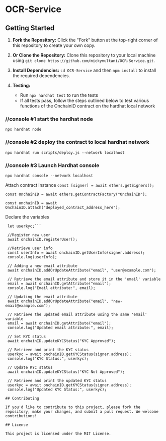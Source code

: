 # OCR-Service

## Getting Started

1. **Fork the Repository:** Click the "Fork" button at the top-right corner of this repository to create your own copy.

2. **Or Clone the Repository:** Clone this repository to your local machine using `git clone https://github.com/mickymultani/OCR-Service.git`.

3. **Install Dependencies:** `cd OCR-Service` and then `npm install` to install the required dependencies.

4. **Testing:**
   - Run `npx hardhat test` to run the tests
   - If all tests pass, follow the steps outlined below to test various functions of the OnchainID contract on the hardhat local network


### //console #1 start the hardhat node
 ```npx hardhat node```

### //console #2 deploy the contract to local hardhat network
 ```npx hardhat run scripts/deploy.js --network localhost```

### //console #3 Launch Hardhat console 
 ```npx hardhat console --network localhost```


Attach contract instance
   ```const [signer] = await ethers.getSigners();```

   ```const OnchainID = await ethers.getContractFactory("OnchainID");```

   ```const onchainID = await OnchainID.attach("deployed_contract_address_here");```

   
   Declare the variables
   ```let email;
    let userkyc;```

    //Register new user
    await onchainID.registerUser();

    //Retrieve user info
    const userInfo = await onchainID.getUserInfo(signer.address);
    console.log(userInfo);

    // Adding a new email attribute
    await onchainID.addOrUpdateAttribute("email", "user@example.com");

    // Retrieve the email attribute and store it in the 'email' variable
    email = await onchainID.getAttribute("email");
    console.log("Email attribute:", email);

    // Updating the email attribute
    await onchainID.addOrUpdateAttribute("email", "new-email@example.com");

    // Retrieve the updated email attribute using the same 'email' variable
    email = await onchainID.getAttribute("email");
    console.log("Updated email attribute:", email);

    // Set KYC status
    await onchainID.updateKYCStatus("KYC Approved");

    // Retrieve and print the KYC status
    userkyc = await onchainID.getKYCStatus(signer.address);
    console.log("KYC Status:", userkyc);

    // Update KYC status
    await onchainID.updateKYCStatus("KYC Not Approved");

    // Retrieve and print the updated KYC status
    userkyc = await onchainID.getKYCStatus(signer.address);
    console.log("Updated KYC Status:", userkyc);

## Contributing

If you'd like to contribute to this project, please fork the repository, make your changes, and submit a pull request. We welcome contributions!

## License

This project is licensed under the MIT License.